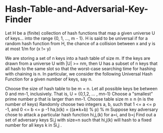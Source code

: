 # Hash-Table-and-Adversarial-Key-Finder
Let H be a (finite) collection of hash functions that map a given universe U of keys… into the range {0, 1, …, m - 1}.
H is said to be universal if for a random hash function from H, the chance of a collision between x and y is at most 1/m  for (x != y)

We are storing a set of n keys into a hash table of size m.
If the keys are drawn from a universe U with |U| >= nm, then U has a subset of n keys that all hash to the same slot so that the worst-case searching time for hashing with chaining is n.
In particular, we consider the following Universal Hash Function for a given number of keys, say n.

Choose the size of hash table to be m = n.
Let all possible keys be between 0 and mn-1, inclusively.
That is, U = {0,1,2, ... , mn-1}
Choose a "smallest" prime number p that is larger than mn-1.
Choose table size m ≥ n (n is the number of keys)
Randomly choose two integers a, b, such that 1 <= a <= p -1, and 0 <= b <= p -1
ha,b(k) = ((a∗k+b) % p) % m
Suppose key adversary chose to attack a particular hash function hi,j,(k) for a=i, and b=j
Find out a set of adversary keys Si,j with size=n such that hi,j(k) will hash to a fixed number for all keys k in Si,j .
